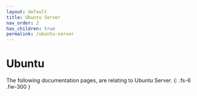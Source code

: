 ```yaml
---
layout: default
title: Ubuntu Server
nav_order: 2
has_children: true
permalink: /ubuntu-server
---
```


# Ubuntu

The following documentation pages, are relating to Ubuntu Server.
{: .fs-6 .fw-300 }
